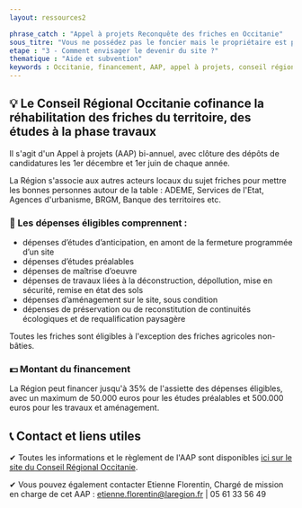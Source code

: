```yaml
---
layout: ressources2

phrase_catch : "Appel à projets Reconquête des friches en Occitanie"
sous_titre: "Vous ne possédez pas le foncier mais le propriétaire est prêt à vendre, faire appel à un Etablissement Public Foncier pour porter l'achat"
etape : "3 - Comment envisager le devenir du site ?"
thematique : "Aide et subvention"
keywords : Occitanie, financement, AAP, appel à projets, conseil régional
---
```


## 💡 Le Conseil Régional Occitanie cofinance la réhabilitation des friches du territoire, des études à la phase travaux
Il s'agit d'un Appel à projets (AAP) bi-annuel, avec clôture des dépôts de candidatures les 1er décembre et 1er juin de chaque année.

La Région s'associe aux autres acteurs locaux du sujet friches pour mettre les bonnes personnes autour de la table : ADEME, Services de l'Etat, Agences d'urbanisme, BRGM, Banque des territoires etc.

### 🔎 Les dépenses éligibles comprennent :
- dépenses d’études d’anticipation, en amont de la fermeture programmée d’un site
- dépenses d’études préalables
- dépenses de maîtrise d’oeuvre 
- dépenses de travaux liées à la déconstruction, dépollution, mise en sécurité, remise en état des sols
- dépenses d’aménagement sur le site, sous condition
- dépenses de préservation ou de reconstitution de continuités écologiques et de requalification paysagère

Toutes les friches sont éligibles à l'exception des friches agricoles non-bâties.


### 💵 Montant du financement

La Région peut financer jusqu'à 35% de l'assiette des dépenses éligibles, avec un maximum de 50.000 euros pour les études préalables et 500.000 euros pour les travaux et aménagement.

## 📞 Contact et liens utiles
✔ Toutes les informations et le règlement de l'AAP sont disponibles [ici sur le site du Conseil Régional Occitanie](https://www.laregion.fr/friches-occitanie).

✔ Vous pouvez également contacter Etienne Florentin, Chargé de mission en charge de cet AAP : etienne.florentin@laregion.fr | 05 61 33 56 49
